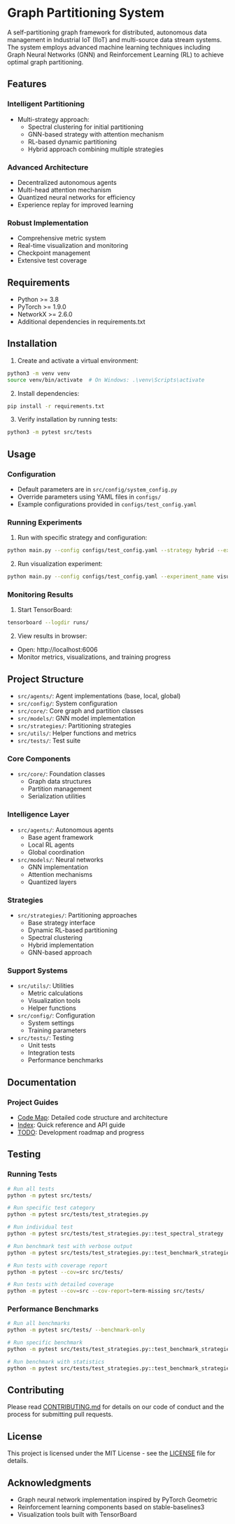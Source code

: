# Graph Partitioning System

A self-partitioning graph framework for distributed, autonomous data management in Industrial IoT (IIoT) and multi-source data stream systems. The system employs advanced machine learning techniques including Graph Neural Networks (GNN) and Reinforcement Learning (RL) to achieve optimal graph partitioning.

## Features

### Intelligent Partitioning
- Multi-strategy approach:
  - Spectral clustering for initial partitioning
  - GNN-based strategy with attention mechanism
  - RL-based dynamic partitioning
  - Hybrid approach combining multiple strategies

### Advanced Architecture
- Decentralized autonomous agents
- Multi-head attention mechanism
- Quantized neural networks for efficiency
- Experience replay for improved learning

### Robust Implementation
- Comprehensive metric system
- Real-time visualization and monitoring
- Checkpoint management
- Extensive test coverage

## Requirements

- Python >= 3.8
- PyTorch >= 1.9.0
- NetworkX >= 2.6.0
- Additional dependencies in requirements.txt

## Installation

1. Create and activate a virtual environment:
```bash
python3 -m venv venv
source venv/bin/activate  # On Windows: .\venv\Scripts\activate
```

2. Install dependencies:
```bash
pip install -r requirements.txt
```

3. Verify installation by running tests:
```bash
python3 -m pytest src/tests
```

## Usage

### Configuration
- Default parameters are in `src/config/system_config.py`
- Override parameters using YAML files in `configs/`
- Example configurations provided in `configs/test_config.yaml`

### Running Experiments

1. Run with specific strategy and configuration:
```bash
python main.py --config configs/test_config.yaml --strategy hybrid --experiment_name hybrid_test --runs 10
```

2. Run visualization experiment:
```bash
python main.py --config configs/test_config.yaml --experiment_name visualization_test
```

### Monitoring Results

1. Start TensorBoard:
```bash
tensorboard --logdir runs/
```

2. View results in browser:
- Open: http://localhost:6006
- Monitor metrics, visualizations, and training progress

## Project Structure

- `src/agents/`: Agent implementations (base, local, global)
- `src/config/`: System configuration
- `src/core/`: Core graph and partition classes
- `src/models/`: GNN model implementation
- `src/strategies/`: Partitioning strategies
- `src/utils/`: Helper functions and metrics
- `src/tests/`: Test suite

### Core Components
- `src/core/`: Foundation classes
  - Graph data structures
  - Partition management
  - Serialization utilities

### Intelligence Layer
- `src/agents/`: Autonomous agents
  - Base agent framework
  - Local RL agents
  - Global coordination
- `src/models/`: Neural networks
  - GNN implementation
  - Attention mechanisms
  - Quantized layers

### Strategies
- `src/strategies/`: Partitioning approaches
  - Base strategy interface
  - Dynamic RL-based partitioning
  - Spectral clustering
  - Hybrid implementation
  - GNN-based approach

### Support Systems
- `src/utils/`: Utilities
  - Metric calculations
  - Visualization tools
  - Helper functions
- `src/config/`: Configuration
  - System settings
  - Training parameters
- `src/tests/`: Testing
  - Unit tests
  - Integration tests
  - Performance benchmarks

## Documentation

### Project Guides
- [Code Map](CODEMAP.md): Detailed code structure and architecture
- [Index](src/INDEX.md): Quick reference and API guide
- [TODO](TODO.md): Development roadmap and progress

## Testing

### Running Tests
```bash
# Run all tests
python -m pytest src/tests/

# Run specific test category
python -m pytest src/tests/test_strategies.py

# Run individual test
python -m pytest src/tests/test_strategies.py::test_spectral_strategy

# Run benchmark test with verbose output
python -m pytest src/tests/test_strategies.py::test_benchmark_strategies -v

# Run tests with coverage report
python -m pytest --cov=src src/tests/

# Run tests with detailed coverage
python -m pytest --cov=src --cov-report=term-missing src/tests/
```

### Performance Benchmarks
```bash
# Run all benchmarks
python -m pytest src/tests/ --benchmark-only

# Run specific benchmark
python -m pytest src/tests/test_strategies.py::test_benchmark_strategies --benchmark-only

# Run benchmark with statistics
python -m pytest src/tests/test_strategies.py::test_benchmark_strategies --benchmark-only --benchmark-columns=min,max,mean,stddev
```

## Contributing

Please read [CONTRIBUTING.md](CONTRIBUTING.md) for details on our code of conduct and the process for submitting pull requests.

## License

This project is licensed under the MIT License - see the [LICENSE](LICENSE) file for details.

## Acknowledgments

- Graph neural network implementation inspired by PyTorch Geometric
- Reinforcement learning components based on stable-baselines3
- Visualization tools built with TensorBoard
